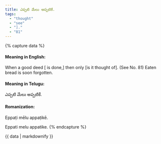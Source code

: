 ```yaml
---
title: ఎప్పటి మేలు అప్పటికే.
tags:
  - "thought"
  - "see"
  - "]."
  - "81"
---
```


{% capture data %}
#### Meaning in English:
When a good deed [ is done,] then only [is it thought of].
(See No. 81)
Eaten bread is soon forgotten.

#### Meaning in Telugu:
ఎప్పటి మేలు అప్పటికే.

#### Romanization:
Eppaṭi mēlu appaṭikē.

Eppati melu appatike.
{% endcapture %}

{{ data | markdownify }}

